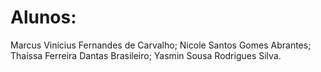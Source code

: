 # Alunos:
Marcus Vinícius Fernandes de Carvalho;
Nicole Santos Gomes Abrantes;
Thaíssa Ferreira Dantas Brasileiro;
Yasmin Sousa Rodrigues Silva.
